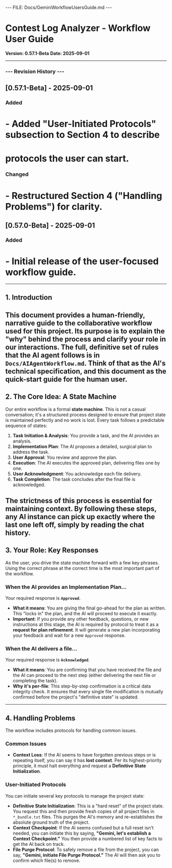 --- FILE: Docs/GeminiWorkflowUsersGuide.md ---
# Contest Log Analyzer - Workflow User Guide

**Version: 0.57.1-Beta**
**Date: 2025-09-01**

---
### --- Revision History ---
## [0.57.1-Beta] - 2025-09-01
### Added
# - Added "User-Initiated Protocols" subsection to Section 4 to describe
#   protocols the user can start.
### Changed
# - Restructured Section 4 ("Handling Problems") for clarity.
## [0.57.0-Beta] - 2025-09-01
### Added
# - Initial release of the user-focused workflow guide.
---

## 1. Introduction

This document provides a human-friendly, narrative guide to the collaborative workflow used for this project. Its purpose is to explain the "why" behind the process and clarify your role in our interactions. The full, definitive set of rules that the AI agent follows is in `Docs/AIAgentWorkflow.md`. Think of that as the AI's technical specification, and this document as the quick-start guide for the human user.
---
## 2. The Core Idea: A State Machine

Our entire workflow is a formal **state machine**. This is not a casual conversation; it's a structured process designed to ensure that project state is maintained perfectly and no work is lost. Every task follows a predictable sequence of states:

1.  **Task Initiation & Analysis**: You provide a task, and the AI provides an analysis.
2.  **Implementation Plan**: The AI proposes a detailed, surgical plan to address the task.
3.  **User Approval**: You review and approve the plan.
4.  **Execution**: The AI executes the approved plan, delivering files one by one.
5.  **User Acknowledgment**: You acknowledge each file delivery.
6.  **Task Completion**: The task concludes after the final file is acknowledged.

The strictness of this process is essential for maintaining context. By following these steps, any AI instance can pick up exactly where the last one left off, simply by reading the chat history.
---
## 3. Your Role: Key Responses

As the user, you drive the state machine forward with a few key phrases. Using the correct phrase at the correct time is the most important part of the workflow.

### When the AI provides an Implementation Plan...
Your required response is **`Approved`**.
* **What it means**: You are giving the final go-ahead for the plan as written. This "locks in" the plan, and the AI will proceed to execute it exactly.
* **Important**: If you provide any other feedback, questions, or new instructions at this stage, the AI is required by protocol to treat it as a **request for plan refinement**. It will generate a new plan incorporating your feedback and wait for a new `Approved` response.

### When the AI delivers a file...
Your required response is **`Acknowledged`**.
* **What it means**: You are confirming that you have received the file and the AI can proceed to the next step (either delivering the next file or completing the task).
* **Why it's per-file**: This step-by-step confirmation is a critical data integrity check. It ensures that every single file modification is mutually confirmed before the project's "definitive state" is updated.
---
## 4. Handling Problems

The workflow includes protocols for handling common issues.

### Common Issues
* **Context Loss**: If the AI seems to have forgotten previous steps or is repeating itself, you can say it has **lost context**. Per its highest-priority principle, it must halt everything and request a **Definitive State Initialization**.

### User-Initiated Protocols
You can initiate several key protocols to manage the project state:
* **Definitive State Initialization**: This is a "hard reset" of the project state. You request this and then provide fresh copies of all project files in `*_bundle.txt` files. This purges the AI's memory and re-establishes the absolute ground truth of the project.
* **Context Checkpoint**: If the AI seems confused but a full reset isn't needed, you can initiate this by saying, **"Gemini, let's establish a Context Checkpoint."** You then provide a numbered list of key facts to get the AI back on track.
* **File Purge Protocol**: To safely remove a file from the project, you can say, **"Gemini, initiate File Purge Protocol."** The AI will then ask you to confirm which file(s) to remove.